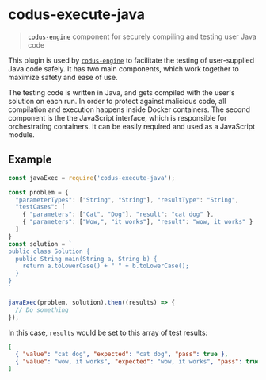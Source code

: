 # codus-execute-java
> [`codus-engine`](https://github.com/arkis/codus-engine) component for securely compiling and
testing user Java code

This plugin is used by [`codus-engine`](https://github.com/arkis/codus-engine) to facilitate the
testing of user-supplied Java code safely. It has two main components, which work together to
maximize safety and ease of use.

The testing code is written in Java, and gets compiled with the user's solution on each run. In
order to protect against malicious code, all compilation and execution happens inside Docker
containers. The second component is the the JavaScript interface, which is responsible for
orchestrating containers. It can be easily required and used as a JavaScript module.

## Example
```js
const javaExec = require('codus-execute-java');

const problem = {
  "parameterTypes": ["String", "String"], "resultType": "String",
  "testCases": [
    { "parameters": ["Cat", "Dog"], "result": "cat dog" },
    { "parameters": ["Wow,", "it works"], "result": "wow, it works" }
  ]
}
const solution = `
public class Solution {
  public String main(String a, String b) {
    return a.toLowerCase() + " " + b.toLowerCase();
  }
}
`

javaExec(problem, solution).then((results) => {
  // Do something
});
```
In this case, `results` would be set to this array of test results:
```json
[
  { "value": "cat dog", "expected": "cat dog", "pass": true },
  { "value": "wow, it works", "expected": "wow, it works", "pass": true }
]
```
